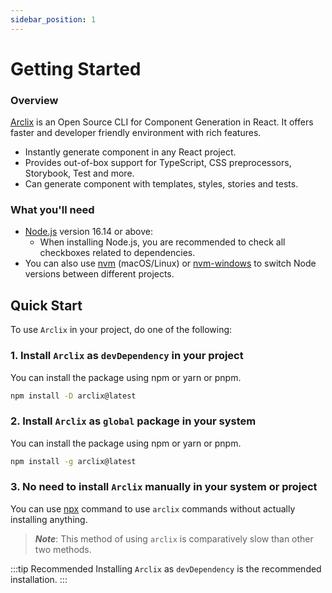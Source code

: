 ```yaml
---
sidebar_position: 1
---
```


# Getting Started

### Overview

[Arclix](https://github.com/arclix/core) is an Open Source CLI for Component Generation in React. It offers faster and developer friendly environment with rich features.

-   Instantly generate component in any React project.
-   Provides out-of-box support for TypeScript, CSS preprocessors, Storybook, Test and more.
-   Can generate component with templates, styles, stories and tests.

### What you'll need

-   [Node.js](https://nodejs.org/en/download/) version 16.14 or above:
    -   When installing Node.js, you are recommended to check all checkboxes related to dependencies.
-   You can also use [nvm](https://github.com/nvm-sh/nvm#installation) (macOS/Linux) or [nvm-windows](https://github.com/coreybutler/nvm-windows#node-version-manager-nvm-for-windows) to switch Node versions between different projects.

## Quick Start

To use `Arclix` in your project, do one of the following:

### 1. Install `Arclix` as `devDependency` in your project

You can install the package using npm or yarn or pnpm.

```bash npm2yarn
npm install -D arclix@latest
```

### 2. Install `Arclix` as `global` package in your system

You can install the package using npm or yarn or pnpm.

```bash npm2yarn
npm install -g arclix@latest
```

### 3. No need to install `Arclix` manually in your system or project

You can use [npx](https://docs.npmjs.com/cli/v7/commands/npx) command to use `arclix` commands without actually installing anything.

> **_Note_**: This method of using `arclix` is comparatively slow than other two methods.

:::tip Recommended
Installing `Arclix` as `devDependency` is the recommended installation.
:::
